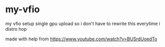 # my-vfio

my vfio setup single gpu upload so i don't have to rewrite this everytime i distro hop

made with help from https://www.youtube.com/watch?v=BUSrdUoedTo
